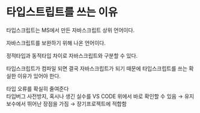 # 타입스트립트를 쓰는 이유
타입스크립트는 MS에서 만든 자바스크립트 상위 언어이다.

자바스크립트를 보완하기 위해 나온 언어이다.

정적타입과 동적타입 차이로 자바스크립트와 구분할 수 있다.

타입스크립트가 컴파일 되면 결국 자바스크립트가 되기 때문에 타입스크립트를 쓰는 확실한 이유가 있어야 한다.

타입 오류를 확실히 줄여준다     
타입버그 사전방지, 혹시나 생긴 실수를 VS CODE 위에서 바로 확인할 수 있음 → 유지보수에서 뛰어난 장점을 가짐 → 장기프로젝트에 적합함